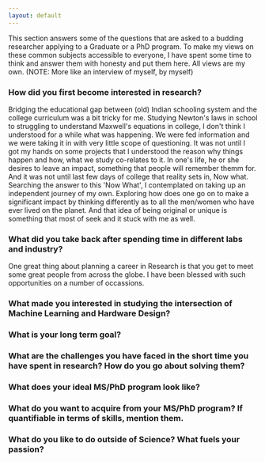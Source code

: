 ```yaml
---
layout: default
---
```


This section answers some of the questions that are asked to a budding researcher applying to a Graduate or a PhD program. To make my views on these common subjects accessible to everyone, I have spent some time to think and answer them with honesty and put them here. All views are my own. (NOTE: More like an interview of myself, by myself)

### How did you first become interested in research?
Bridging the educational gap between (old) Indian schooling system and the college curriculum was a bit tricky for me. Studying Newton's laws in school to struggling to understand Maxwell's equations in college, I don't think I understood for a while what was happening. We were fed information and we were taking it in with very little scope of questioning. It was not until I got my hands on some projects that I understood the reason why things happen and how, what we study co-relates to it. In one's life, he or she desires to leave an impact, something that people will remember themm for. And it was not until last few days of college that reality sets in, Now what. Searching the answer to this 'Now What', I contemplated on taking up an independent journey of my own. Exploring how does one go on to make a significant impact by thinking differently as to all the men/women who have ever lived on the planet. And that idea of being original or unique is something that most of seek and it stuck with me as well.

### What did you take back after spending time in different labs and industry?
One great thing about planning a career in Research is that you get to meet some great people from across the globe. I have been blessed with such opportunities on a number of occassions.

### What made you interested in studying the intersection of Machine Learning and Hardware Design?

### What is your long term goal?

### What are the challenges you have faced in the short time you have spent in research? How do you go about solving them?

### What does your ideal MS/PhD program look like? 

### What do you want to acquire from your MS/PhD program? If quantifiable in terms of skills, mention them.

### What do you like to do outside of Science? What fuels your passion?
